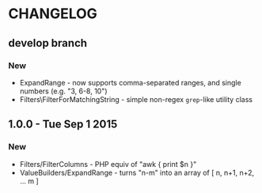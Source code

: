 # CHANGELOG

## develop branch

### New

* ExpandRange - now supports comma-separated ranges, and single numbers (e.g. "3, 6-8, 10")
* Filters\FilterForMatchingString - simple non-regex `grep`-like utility class

## 1.0.0 - Tue Sep 1 2015

### New

* Filters/FilterColumns - PHP equiv of "awk { print $n }"
* ValueBuilders/ExpandRange - turns "n-m" into an array of [ n, n+1, n+2, ... m ]
